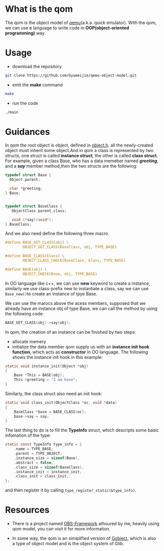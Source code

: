 # What is the qom
The qom is the object model of [qemu](https://github.com/qemu/qemu)(a.k.a. quick emulator). With the qom, we can 
use **c** language to write code in **OOP(object-oriented programming)** way.

# Usage
- download the repository
```bash
git clone https://github.com/Gyumeijie/qemu-object-model.git
```
- emit the **make** command
```bash
make
```
- run the code
```bash
./main
```

# Guidances
In qom the root object is object, defined in [object.h](https://github.com/Gyumeijie/qemu-object-model/blob/master/qom/object.h).
all the newly-created object must inherit some object.And in qom a class is represented by two structs, one struct is called
**instance struct**, the other is called **class struct**.
For example, given a class Base, who has a data memeber named ***greeting***, and a ***say*** member method,then
the two structs are the following:
```c
typedef struct Base {
  Object parent;

  char *greeting;
} Base;


typedef struct BaseClass {
   ObjectClass parent_class;

   void (*say)(void*); 
} BaseClass;
```

And we also need define the following three macro.
```c
#define BASE_GET_CLASS(obj) \
        OBJECT_GET_CLASS(BaseClass, obj, TYPE_BASE)

#define BASE_CLASS(klass) \
        OBJECT_CLASS_CHECK(BaseClass, klass, TYPE_BASE)

#define BASE(obj) \
        OBJECT_CHECK(Base, obj, TYPE_BASE)
```

In OO language like c++, we can use **new** keyword to create a instance, similarly we use class-prefix new to instantiate
a class, say we can use ```Base_new()```to create an instance of tpye Base.

We can use the marocs above the acess members, supposed that we already have an instance obj of type Base, we can call the method
by using the following code:
```c
BASE_GET_CLASS(obj)->say(obj);
```
In qom, the creation of an instance can be finished by two steps:
- allocate memery 
- initialize the data member
qom supply us with an **instance init hook function**, which acts as  **constructor** in OO language. The following
shows the instance init hook in this example:
```c
static void instance_init(Object *obj)
{
    Base *This = BASE(obj);
    This->greeting = "I am base";
}
```
Similarly, the class struct also need an init hook:
```c
static void class_init(ObjectClass *oc, void *data)
{
    BaseClass *base = BASE_CLASS(oc);
    base->say = say;
}
```

The last thing to do is to fill the **TypeInfo** struct, which descripts some basic infomation of the type:
```c
static const TypeInfo type_info = {
    .name = TYPE_BASE,
    .parent = TYPE_OBJECT,
    .instance_size = sizeof(Base),
    .abstract = false,
    .class_size = sizeof(BaseClass),
    .instance_init = instance_init,
    .class_init = class_init,
};

```
and then register it by calling ```type_register_static(&type_info)```.

 # Resources
- There is a project named [OBS-Framework](https://github.com/Gyumeijie/OBS-Framework) athoured by me, heavily 
using qom model, you can visit it for more information.

- In some way, the qom is an simiplified version of [Gobject](https://developer.gnome.org/gobject/stable/), which
is also a type of object model and is the object system of Glib.
